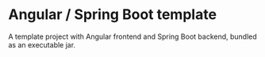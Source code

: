 # Angular / Spring Boot template
A template project with Angular frontend and Spring Boot backend, bundled as an executable jar.